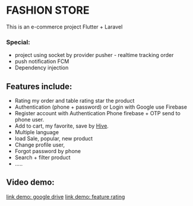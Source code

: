 # FASHION STORE
This is an e-commerce project Flutter + Laravel
### Special: 
 - project using socket by provider pusher - realtime tracking order 
 - push notification  FCM
 - Dependency injection

## Features include:

- Rating my order and table rating star the product
- Authentication (phone + password) or Login with Google use Firebase
- Register account with Authentication Phone firebase + OTP send to phone user.
- Add to cart, my favorite, save by [Hive](https://docs.hivedb.dev/).
- Multiple language
- load Sale, popular, new product
- Change profile user,
- Forgot password by phone
- Search + filter product
- .....

<!-- For help getting started with Flutter development, view the
[online documentation](https://docs.flutter.dev/), which offers tutorials,
samples, guidance on mobile development, and a full API reference. -->
## Video demo:

[link demo: google drive](https://drive.google.com/file/d/1B4s-FCNMZO8hZ7lpWOOwSj073SugXHHE/view?usp=sharing)
[link demo: feature rating](https://drive.google.com/file/d/1B6zJTJ-EOmxyoeUVgE_2WPDTav1y9Hml/view?usp=sharing)


